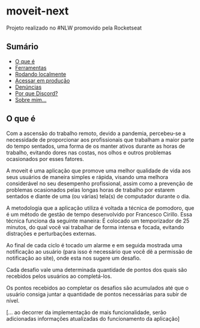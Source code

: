 # moveit-next

<p>
  Projeto realizado no #NLW promovido pela Rocketseat
</p>

## Sumário

- [O que é](#o-que-é)
- [Ferramentas](#como-participar)
- [Rodando localmente](#comportamento)
- [Acessar em produção](#moderação)
- [Denúncias](#denúncias-e-sugestões)
- [Por que Discord?](#por-que-discord)
- [Sobre mim...](#rocketseat)

## O que é

Com a ascensão do trabalho remoto, devido a pandemia, percebeu-se a necessidade de proporcionar aos profissionais que trabalham a maior parte do tempo sentados, uma forma de os manter ativos durante as horas de trabalho, evitando dores nas costas, nos olhos e outros problemas ocasionados por esses fatores.

A moveit é uma aplicação que promove uma melhor qualidade de vida aos seus usuários de maneira simples e rápida, visando uma melhora considerável no seu desempenho profissional, assim como a prevenção de problemas ocasionados pelas longas horas de trabalho por estarem sentados e diante de uma (ou várias) tela(s) de computador durante o dia.

A metodologia que a aplicação utiliza é voltada a técnica de pomodoro, que é um método de gestão de tempo desenvolvido por Francesco Cirillo. Essa técnica funciona da seguinte maneira:
É colocado um temporizador de 25 minutos, do qual você vai trabalhar de forma intensa e focada, evitando distrações e perturbações externas.

Ao final de cada ciclo é tocado um alarme e em seguida mostrada uma notificação ao usuário (para isso é necessário que você dê a permissão de notificação ao site), onde esta nos sugere um desafio.

Cada desafio vale uma determinada quantidade de pontos dos quais são recebidos pelos usuários ao completá-los.

Os pontos recebidos ao completar os desafios são acumulados até que o usuário consiga juntar a quantidade de pontos necessárias para subir de nível.

[... ao decorrer da implementação de mais funcionalidade, serão adicionadas informações atualizadas do funcionamento da aplicação]
